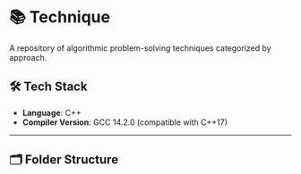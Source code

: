 # 📚 Technique

A repository of algorithmic problem-solving techniques categorized by approach.

## 🛠️ Tech Stack

- **Language**: C++
- **Compiler Version**: GCC 14.2.0 (compatible with C++17)

---

## 🗂️ Folder Structure

